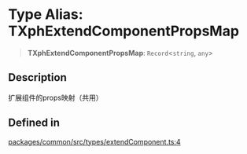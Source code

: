 # Type Alias: TXphExtendComponentPropsMap

> **TXphExtendComponentPropsMap**: `Record`\<`string`, `any`\>

## Description

扩展组件的props映射（共用）

## Defined in

[packages/common/src/types/extendComponent.ts:4](https://github.com/XiaoPiHong/xph-crud/blob/99ec0ffb61581e75526484c4dd7c2cd81ce44894/packages/common/src/types/extendComponent.ts#L4)
